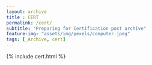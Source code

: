 ```yaml
---
layout: archive
title : CERT
permalink: /cert/
subtitle: "Preparing for Certification post archive"
feature-img: "assets/img/pexels/computer.jpeg"
tags: [_Archive, cert]
---
```


{% include cert.html %}
